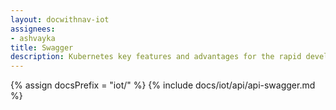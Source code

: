 ```yaml
---
layout: docwithnav-iot
assignees:
- ashvayka
title: Swagger
description: Kubernetes key features and advantages for the rapid development of IoT projects and applications.
---
```


{% assign docsPrefix = "iot/" %}
{% include docs/iot/api/api-swagger.md %}

